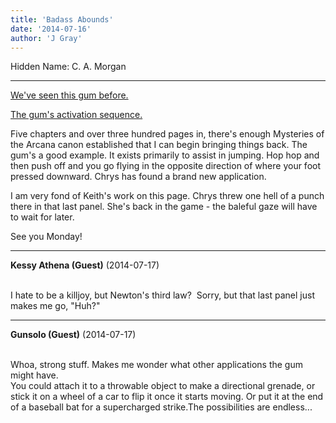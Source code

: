 ```yaml
---
title: 'Badass Abounds'
date: '2014-07-16'
author: 'J Gray'
---
```


<p>Hidden Name: C. A. Morgan</p><hr><p><a href="http://mysteriesofthearcana.com/comics/120/" target="_blank">We've seen this gum before.</a></p><p><a href="http://mysteriesofthearcana.com/comics/121/" target="_blank">The gum's activation sequence.</a></p><p>Five chapters and over three hundred pages in, there's enough Mysteries of the Arcana canon established that I can begin bringing things back. The gum's a good example. It exists primarily to assist in jumping. Hop hop and then push off and you go flying in the opposite direction of where your foot pressed downward. Chrys has found a brand new application.</p><p>I am very fond of Keith's work on this page. Chrys threw one hell of a punch there in that last panel. She's back in the game - the baleful gaze will have to wait for later.</p><p>See you Monday!</p>

---
**Kessy Athena (Guest)** (2014-07-17)

<br> I hate to be a killjoy, but Newton's third law?&nbsp; Sorry, but that last panel just makes me go, "Huh?"<br>

---
**Gunsolo (Guest)** (2014-07-17)

<br> Whoa, strong stuff. Makes me wonder what other applications the gum might have.<br>You could attach it to a throwable object to make a directional grenade, or stick it on a wheel of a car to flip it once it starts moving. Or put it at the end of a baseball bat for a supercharged strike.The possibilities are endless...<br>

